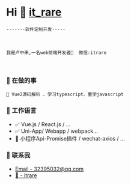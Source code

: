 <!--
 * @Descripttion: 
 * @version: 
 * @Author: Zhonglai
 * @Date: 2020-08-05 23:12:22
 * @LastEditTime: 2020-09-06 14:42:23
-->


# Hi 👋 [it_rare]() 
`-------软件定制开发-----`

<!-- [![my github stats](https://github-readme-stats.vercel.app/api?username=luzhonglai&show_icons=true&hide_border=true)]() -->

<br/>
  
    我是卢中来,一名web前端开发者🚀  微信:itrare
    
<br/>


### 📝 在做的事
    🌱 Vue2源码解析 、学习typescript、重学javascript

### 📝 工作语言

- ✅ Vue.js / React.js / ...
- ✅ Uni-App/ Webapp / webpack...
- 🔧 小程序Api-Promise插件 / wechat-axios / ...


### 📮 联系我

- [Email - 32395032@qq.com](32395032@qq.com)
- [💬  - itrare]()






